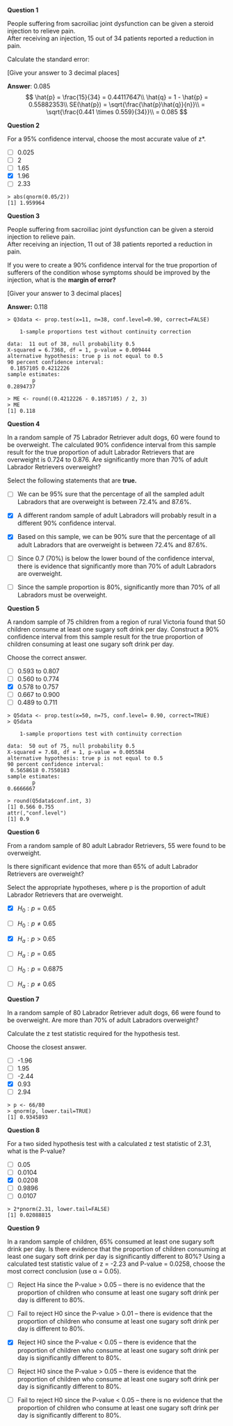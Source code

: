 **Question 1**

People suffering from sacroiliac joint dysfunction can be given a steroid injection to relieve pain.  
After receiving an injection, 15 out of 34 patients reported a reduction in pain.

Calculate the standard error:

[Give your answer to 3 decimal places]

**Answer**: 0.085
$$
\hat{p} = \frac{15}{34} = 0.44117647\\
\hat{q} = 1 - \hat{p} = 0.55882353\\
SE(\hat{p}) = \sqrt{\frac{\hat{p}\hat{q}}{n}}\\
= \sqrt{\frac{0.441 \times 0.559}{34}}\\
= 0.085
$$


**Question 2**

For a 95% confidence interval, choose the most accurate value of z*.

- [ ] 0.025
- [ ] 2
- [ ] 1.65
- [x] 1.96
- [ ] 2.33

```
> abs(qnorm(0.05/2))
[1] 1.959964
```



**Question 3**

People suffering from sacroiliac joint dysfunction can be given a steroid injection to relieve pain.  
After receiving an injection, 11 out of 38 patients reported a reduction in pain.

If you were to create a 90% confidence interval for the true proportion of sufferers of the condition whose symptoms should be improved by the injection, what is the **margin of error?**

[Giver your answer to 3 decimal places]

**Answer:** 0.118

```
> Q3data <- prop.test(x=11, n=38, conf.level=0.90, correct=FALSE)

	1-sample proportions test without continuity correction

data:  11 out of 38, null probability 0.5
X-squared = 6.7368, df = 1, p-value = 0.009444
alternative hypothesis: true p is not equal to 0.5
90 percent confidence interval:
 0.1857105 0.4212226
sample estimates:
        p 
0.2894737

> ME <- round((0.4212226 - 0.1857105) / 2, 3)
> ME
[1] 0.118
```



**Question 4**

In a random sample of 75 Labrador Retriever adult dogs, 60 were found to be overweight. 
The calculated 90% confidence interval from this sample result for the true proportion of adult Labrador Retrievers that are overweight is 0.724 to 0.876.
Are significantly more than 70% of adult Labrador Retrievers overweight?

Select the following statements that are **true.**

- [ ] We can be 95% sure that the percentage of all the sampled adult Labradors that are overweight is between 72.4% and 87.6%.
- [x] A different random sample of adult Labradors will probably result in a different 90% confidence interval.
- [x] Based on this sample, we can be 90% sure that the percentage of all adult Labradors that are overweight is between 72.4% and 87.6%.
- [ ] Since 0.7 (70%) is below the lower bound of the confidence interval, there is evidence that significantly more than 70% of adult Labradors are overweight.
- [ ] Since the sample proportion is 80%, significantly more than 70% of all Labradors must be overweight.



**Question 5**

A random sample of 75 children from a region of rural Victoria found that 50 children consume at least one sugary soft drink per day. 
Construct a 90% confidence interval from this sample result for the true proportion of children consuming at least one sugary soft drink per day.

Choose the correct answer.

- [ ] 0.593 to 0.807
- [ ] 0.560 to 0.774
- [x] 0.578 to 0.757
- [ ] 0.667 to 0.900
- [ ] 0.489 to 0.711

```
> Q5data <- prop.test(x=50, n=75, conf.level= 0.90, correct=TRUE)
> Q5data

	1-sample proportions test with continuity correction

data:  50 out of 75, null probability 0.5
X-squared = 7.68, df = 1, p-value = 0.005584
alternative hypothesis: true p is not equal to 0.5
90 percent confidence interval:
 0.5658618 0.7550183
sample estimates:
        p 
0.6666667

> round(Q5data$conf.int, 3)
[1] 0.566 0.755
attr(,"conf.level")
[1] 0.9
```





**Question 6**

From a random sample of 80 adult Labrador Retrievers, 55 were found to be overweight.

Is there significant evidence that more than 65% of adult Labrador Retrievers are overweight? 

Select the appropriate hypotheses, where p is the proportion of adult Labrador Retrievers that are overweight.

- [x] $H_0: p = 0.65$
- [ ] $H_0: p ≠ 0.65$
- [x] $H_a: p > 0.65$
- [ ] $H_a: p = 0.65$
- [ ] $H_0: p = 0.6875$
- [ ] $H_a: p \ne 0.65$



**Question 7**

In a random sample of 80 Labrador Retriever adult dogs, 66 were found to be overweight. 
Are more than 70% of adult Labradors overweight?

Calculate the z test statistic required for the hypothesis test.

Choose the closest answer.

- [ ] -1.96
- [ ] 1.95
- [ ] -2.44
- [x] 0.93
- [ ] 2.94

```
> p <- 66/80
> qnorm(p, lower.tail=TRUE)
[1] 0.9345893
```



**Question 8**

For a two sided hypothesis test with a calculated z test statistic of 2.31, what is the P-value?

- [ ] 0.05
- [ ] 0.0104
- [x] 0.0208
- [ ] 0.9896
- [ ] 0.0107

```
> 2*pnorm(2.31, lower.tail=FALSE)
[1] 0.02088815
```



**Question 9**

In a random sample of children, 65% consumed at least one sugary soft drink per day. Is there evidence that the proportion of children consuming at least one sugary soft drink per day is significantly different to 80%?
Using a calculated test statistic value of z = -2.23 and P-value = 0.0258, choose the most correct conclusion (use α = 0.05).

- [ ] Reject Ha since the P-value > 0.05 – there is no evidence that the proportion of children who consume at least one sugary soft drink per day is different to 80%.
- [ ] Fail to reject H0 since the P-value > 0.01 – there is evidence that the proportion of children who consume at least one sugary soft drink per day is different to 80%.
- [x] Reject H0 since the P-value < 0.05 – there is evidence that the proportion of children who consume at least one sugary soft drink per day is significantly different to 80%.
- [ ] Reject H0 since the P-value > 0.05 – there is evidence that the proportion of children who consume at least one sugary soft drink per day is significantly different to 80%.
- [ ] Fail to reject H0 since the P-value < 0.05 – there is no evidence that the proportion of children who consume at least one sugary soft drink per day is significantly different to 80%.


